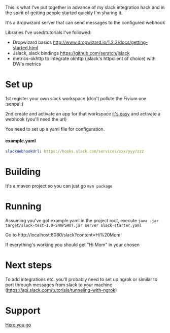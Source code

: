 This is what I've put together in advance of my slack integration hack and in the spirit of getting people started quickly I'm sharing it.

It's a dropwizard server that can send messages to the configured webhook

Libraries I've used/tutorials I've followed:

* Dropwizard basics http://www.dropwizard.io/1.2.2/docs/getting-started.html
* Jslack, slack bindings https://github.com/seratch/jslack
* metrics-okhttp to integrate okhttp (jslack's httpclient of choice) with DW's metrics

# Set up

1st register your own slack workspace (don't pollute the Fivium one :senpai:)

2nd create and activate an app for that workspace [it's easy](https://api.slack.com/) and activate a webhook (you'll need the url)

You need to set up a yaml file for configuration.
 
#### example.yaml
```yaml
slackWebhookUrl: https://hooks.slack.com/services/xxx/yyy/zzz
``` 

# Building 

It's a maven project so you can just go `mvn package`

# Running
Assuming you've got example.yaml in the project root, execute `java -jar target/slack-test-1.0-SNAPSHOT.jar server slack-starter.yaml`

Go to http://localhost:8080/slack?content=Hi%20Mom!

If everything's working you should get "Hi Mom" in your chosen 

# Next steps
To add integrations etc. you'll probably need to set up ngrok or similar to port through messages from slack to your machine (https://api.slack.com/tutorials/tunneling-with-ngrok)

# Support
[Here you go](https://giphy.com/search/support)

